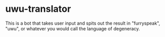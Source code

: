 # uwu-translator

This is a bot that takes user input and spits out the result in "furryspeak", "uwu", or whatever you would call the language of degeneracy.
